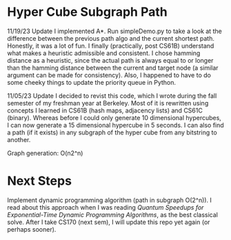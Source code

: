 # Hyper Cube Subgraph Path
11/19/23 Update
I implemented A*. Run simpleDemo.py to take a look at the difference between the previous path algo and the current shortest path. Honestly, it was a lot of fun. I finally (practically, post CS61B) understand what makes a heuristic admissible and consistent. I chose hamming distance as a heuristic, since the actual path is always equal to or longer than the hamming distance between the current and target node (a similar argument can be made for consistency). Also, I happened to have to do some cheeky things to update the priority queue in Python. 

11/05/23 Update
I decided to revist this code, which I wrote during the fall semester of my freshman year at Berkeley. Most of it is rewritten using concepts I learned in CS61B (hash maps, adjacency lists) and CS61C (binary). Whereas before I could only generate 10 dimensional hypercubes, I can now generate a 15 dimensional hypercube in 5 seconds. I can also find a path (if it exists) in any subgraph of the hyper cube from any bitstring to another. 

Graph generation: O(n2^n)

# Next Steps
Implement dynamic programming algorithm (path in subgraph O(2^n)). I read about this approach when I was reading _Quantum Speedups for Exponential-Time Dynamic Programming Algorithms_, as the best classical solve. After I take CS170 (next sem), I will update this repo yet again (or perhaps sooner). 
